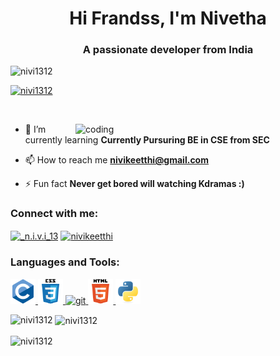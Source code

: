 <h1 align="center">Hi Frandss, I'm Nivetha</h1>
<h3 align="center">A passionate developer from India</h3>

<p align="left"> <img src="https://komarev.com/ghpvc/?username=nivi1312&label=Profile%20views&color=0e75b6&style=flat" alt="nivi1312" /> </p>

<p align="left"> <a href="https://github.com/ryo-ma/github-profile-trophy"><img src="https://github-profile-trophy.vercel.app/?username=nivi1312" alt="nivi1312" /></a> </p>

<p align="left"> <a href="https://twitter.com/" target="blank"><img src="https://img.shields.io/twitter/follow/?logo=twitter&style=for-the-badge" alt="" /></a> </p>

<img align="right" alt="coding" width="400" src="https://thumbs.gfycat.com/HoarseVeneratedCardinal-size_restricted.gif">

- 🌱 I’m currently learning **Currently Pursuring BE in CSE from SEC**

- 📫 How to reach me **nivikeetthi@gmail.com**

- ⚡ Fun fact **Never get bored will watching Kdramas :)**

<h3 align="left">Connect with me:</h3>
<p align="left">
<a href="https://instagram.com/_n.i.v.i_13" target="blank"><img align="center" src="https://raw.githubusercontent.com/rahuldkjain/github-profile-readme-generator/master/src/images/icons/Social/instagram.svg" alt="_n.i.v.i_13" height="30" width="40" /></a>
<a href="https://www.hackerrank.com/nivikeetthi" target="blank"><img align="center" src="https://raw.githubusercontent.com/rahuldkjain/github-profile-readme-generator/master/src/images/icons/Social/hackerrank.svg" alt="nivikeetthi" height="30" width="40" /></a>
</p>

<h3 align="left">Languages and Tools:</h3>
<p align="left"> <a href="https://www.cprogramming.com/" target="_blank" rel="noreferrer"> <img src="https://raw.githubusercontent.com/devicons/devicon/master/icons/c/c-original.svg" alt="c" width="40" height="40"/> </a> <a href="https://www.w3schools.com/css/" target="_blank" rel="noreferrer"> <img src="https://raw.githubusercontent.com/devicons/devicon/master/icons/css3/css3-original-wordmark.svg" alt="css3" width="40" height="40"/> </a> <a href="https://git-scm.com/" target="_blank" rel="noreferrer"> <img src="https://www.vectorlogo.zone/logos/git-scm/git-scm-icon.svg" alt="git" width="40" height="40"/> </a> <a href="https://www.w3.org/html/" target="_blank" rel="noreferrer"> <img src="https://raw.githubusercontent.com/devicons/devicon/master/icons/html5/html5-original-wordmark.svg" alt="html5" width="40" height="40"/> </a> <a href="https://www.python.org" target="_blank" rel="noreferrer"> <img src="https://raw.githubusercontent.com/devicons/devicon/master/icons/python/python-original.svg" alt="python" width="40" height="40"/> </a> </p>

<p><img align="left" src="https://github-readme-stats.vercel.app/api/top-langs?username=nivi1312&show_icons=true&locale=en&layout=compact" alt="nivi1312" /></p>

<p>&nbsp;<img align="center" src="https://github-readme-stats.vercel.app/api?username=nivi1312&show_icons=true&locale=en" alt="nivi1312" /></p>

<p><img align="center" src="https://github-readme-streak-stats.herokuapp.com/?user=nivi1312&" alt="nivi1312" /></p>
